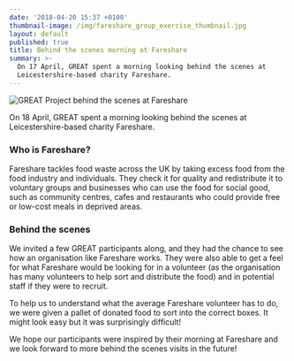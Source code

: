 ```yaml
---
date: '2018-04-20 15:37 +0100'
thumbnail-image: /img/fareshare_group_exercise_thumbnail.jpg
layout: default
published: true
title: Behind the scenes morning at Fareshare
summary: >-
  On 17 April, GREAT spent a morning looking behind the scenes at
  Leicestershire-based charity Fareshare.
---
```

![GREAT Project behind the scenes at Fareshare]({{site.baseurl}}/img/fareshare_group_exercise.jpg)

On 18 April, GREAT spent a morning looking behind the scenes at Leicestershire-based charity Fareshare. 

### Who is Fareshare?

Fareshare tackles food waste across the UK by taking excess food from the food industry and individuals. They check it for quality and redistribute it to voluntary groups and businesses who can use the food for social good, such as community centres, cafes and restaurants who could provide free or low-cost meals in deprived areas.

### Behind the scenes

We invited a few GREAT participants along, and they had the chance to see how an organisation like Fareshare works. They were also able to get a feel for what Fareshare would be looking for in a volunteer (as the organisation has many volunteers to help sort and distribute the food) and in potential staff if they were to recruit.

To help us to understand what the average Fareshare volunteer has to do, we were given a pallet of donated food to sort into the correct boxes. It might look easy but it was surprisingly difficult!

We hope our participants were inspired by their morning at Fareshare and we look forward to more behind the scenes visits in the future!
